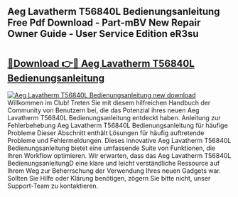 ## Aeg Lavatherm T56840L Bedienungsanleitung Free Pdf Download - Part-mBV New Repair Owner Guide - User Service Edition eR3su

# <h2><a href="http://df5a0d.blite.top/?on=Aeg+Lavatherm+T56840L+Bedienungsanleitung">🔗Download 👉🔴 Aeg Lavatherm T56840L Bedienungsanleitung</a></h2>

[![Aeg Lavatherm T56840L Bedienungsanleitung new download](https://i.imgur.com/lujVjoI.png)](http://df5a0d.blite.top/?on=Aeg+Lavatherm+T56840L+Bedienungsanleitung)
Willkommen im Club! Treten Sie mit diesem hilfreichen Handbuch der Community von Benutzern bei, die das Potenzial ihres neuen Aeg Lavatherm T56840L Bedienungsanleitung entdeckt haben. Anleitung zur Fehlerbehebung Aeg Lavatherm T56840L Bedienungsanleitung für häufige Probleme Dieser Abschnitt enthält Lösungen für häufig auftretende Probleme und Fehlermeldungen. Dieses innovative Aeg Lavatherm T56840L Bedienungsanleitung bietet eine umfassende Suite von Funktionen, die Ihren Workflow optimieren. Wir erwarten, dass das Aeg Lavatherm T56840L BedienungsanleitungD eine klare und leicht verständliche Ressource auf Ihrem Weg zur Beherrschung der Verwendung Ihres neuen Gadgets war. Sollten Sie Hilfe oder Klärung benötigen, zögern Sie bitte nicht, unser Support-Team zu kontaktieren.
